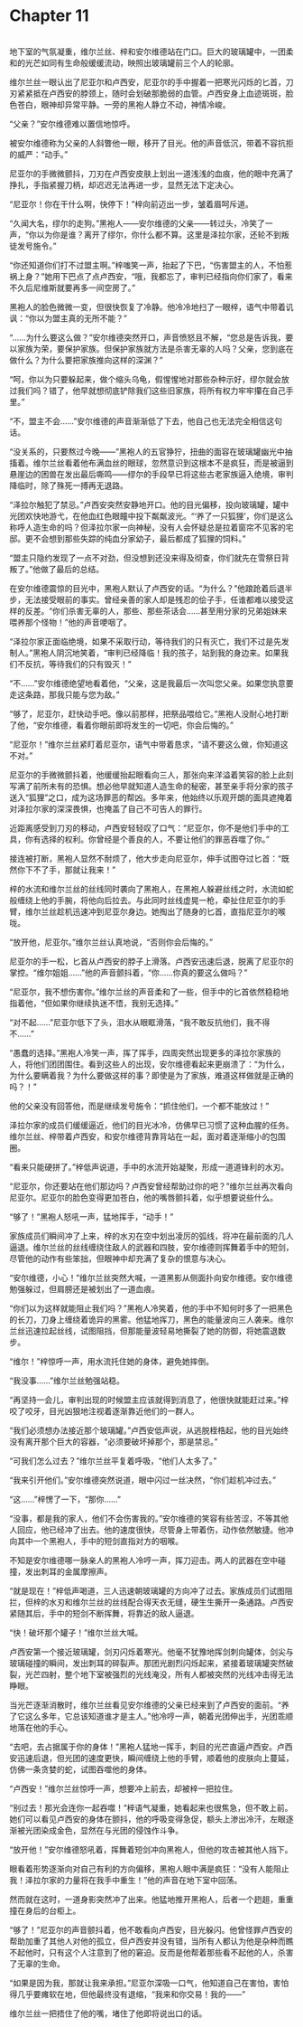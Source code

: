 # Chapter 11

<br>
地下室的气氛凝重，维尔兰丝、梓和安尔维德站在门口。巨大的玻璃罐中，一团柔和的光芒如同有生命般缓缓流动，映照出玻璃罐前三个人的轮廓。

维尔兰丝一眼认出了尼亚尔和卢西安，尼亚尔的手中握着一把寒光闪烁的匕首，刀刃紧紧抵在卢西安的脖颈上，随时会划破那脆弱的血管。卢西安身上血迹斑斑，脸色苍白，眼神却异常平静。一旁的黑袍人静立不动，神情冷峻。

“父亲？”安尔维德难以置信地惊呼。

被安尔维德称为父亲的人斜瞥他一眼，移开了目光。他的声音低沉，带着不容抗拒的威严：“动手。”

尼亚尔的手微微颤抖，刀刃在卢西安皮肤上划出一道浅浅的血痕，他的眼中充满了挣扎，手指紧握刀柄，却迟迟无法再进一步，显然无法下定决心。

“尼亚尔！你在干什么啊，快停下！”梓向前迈出一步，皱着眉呵斥道。

“久闻大名，缪尔的走狗。”黑袍人——安尔维德的父亲——转过头，冷笑了一声，“你以为你是谁？离开了缪尔，你什么都不算。这里是泽拉尔家，还轮不到叛徒发号施令。”

“你还知道你们打不过盟主啊。”梓嗤笑一声，抬起了下巴，“伤害盟主的人，不怕惹祸上身？”她用下巴点了点卢西安，“哦，我都忘了，审判已经指向你们家了，看来不久后尼维斯就要再多一间空房了。”

黑袍人的脸色微微一变，但很快恢复了冷静。他冷冷地扫了一眼梓，语气中带着讥讽：“你以为盟主真的无所不能？”

“……为什么要这么做？”安尔维德突然开口，声音愤怒且不解，“您总是告诉我，要以家族为荣，要保护家族。但保护家族就方法是杀害无辜的人吗？父亲，您到底在做什么？为什么要把家族推向这样的深渊？”

“呵，你以为只要躲起来，做个缩头乌龟，假惺惺地对那些杂种示好，缪尔就会放过我们吗？错了，他早就想彻底铲除我们这些旧家族，将所有权力牢牢攥在自己手里。”

“不，盟主不会……”安尔维德的声音渐渐低了下去，他自己也无法完全相信这句话。

“没关系的，只要熬过今晚——”黑袍人的五官狰狞，扭曲的面容在玻璃罐幽光中抽搐着。维尔兰丝看着他布满血丝的眼球，忽然意识到这根本不是疯狂，而是被逼到悬崖边的困兽在发出最后嘶鸣——缪尔的手段早已将这些古老家族逼入绝境，审判降临时，除了殊死一搏再无退路。

“泽拉尔触犯了禁忌。”卢西安突然安静地开口。他的目光偏移，投向玻璃罐，罐中光团欢快地游弋，在他血红色眼瞳中投下粼粼波光。“‘养了一只狐狸’，你们是这么称呼人造生命的吗？但泽拉尔家一向神秘，没有人会怀疑总是拉着窗帘不见客的宅邸。更不会想到那些失踪的纯血分家幼子，最后都成了狐狸的饲料。”

“盟主只隐约发现了一点不对劲，但没想到还没来得及彻查，你们就先在雪祭日背叛了。”他做了最后的总结。

在安尔维德震惊的目光中，黑袍人默认了卢西安的话。“为什么？”他踉跄着后退半步，无法接受眼前的事实。曾经亲善的家人却是残忍的侩子手，任谁都难以接受这样的反差。“你们杀害无辜的人，那些、那些茶话会……甚至用分家的兄弟姐妹来喂养那个怪物！”他的声音哽咽了。

“泽拉尔家正面临绝境，如果不采取行动，等待我们的只有灭亡，我们不过是先发制人。”黑袍人阴沉地笑着，“审判已经降临！我的孩子，站到我的身边来。如果我们不反抗，等待我们的只有毁灭！”

“不……”安尔维德绝望地看着他，“父亲，这是我最后一次叫您父亲。如果您执意要走这条路，那我只能与您为敌。”

“够了，尼亚尔，赶快动手吧。像以前那样，把祭品喂给它。”黑袍人没耐心地打断了他，“安尔维德，看着你眼前即将发生的一切吧，你会后悔的。”

“尼亚尔！”维尔兰丝紧盯着尼亚尔，语气中带着恳求，“请不要这么做，你知道这不对。”

尼亚尔的手微微颤抖着，他缓缓抬起眼看向三人，那张向来洋溢着笑容的脸上此刻写满了前所未有的恐惧。想必他早就知道人造生命的秘密，甚至亲手将分家的孩子送入“狐狸”之口，成为这场罪恶的帮凶。多年来，他始终以乐观开朗的面具遮掩着对泽拉尔家的深深畏惧，也掩盖了自己不可告人的罪行。

近距离感受到刀刃的移动，卢西安轻轻叹了口气：“尼亚尔，你不是他们手中的工具，你有选择的权利。你曾经是个善良的人，不要让他们的罪恶吞噬了你。”

接连被打断，黑袍人显然不耐烦了，他大步走向尼亚尔，伸手试图夺过匕首：“既然你下不了手，那就让我来！”

梓的水流和维尔兰丝的丝线同时袭向了黑袍人，在黑袍人躲避丝线之时，水流如蛇般缠绕上他的手腕，将他向后拉去。与此同时丝线虚晃一枪，牵扯住尼亚尔的手臂，维尔兰丝趁机迅速冲到尼亚尔身边。她掏出了随身的匕首，直指尼亚尔的喉咙。

“放开他，尼亚尔。”维尔兰丝认真地说，“否则你会后悔的。”

尼亚尔的手一松，匕首从卢西安的脖子上滑落。卢西安迅速后退，脱离了尼亚尔的掌控。“维尔姐姐……”他的声音颤抖着，“你……你真的要这么做吗？”

“尼亚尔，我不想伤害你。”维尔兰丝的声音柔和了一些，但手中的匕首依然稳稳地指着他，“但如果你继续执迷不悟，我别无选择。”

“对不起……”尼亚尔低下了头，泪水从眼眶滑落，“我不敢反抗他们，我不得不……”

“愚蠢的选择。”黑袍人冷笑一声，挥了挥手，四周突然出现更多的泽拉尔家族的人，将他们团团围住。看到这些人的出现，安尔维德看起来更崩溃了：“为什么，为什么要瞒着我？为什么要做这样的事？即使是为了家族，难道这样做就是正确的吗？！”

他的父亲没有回答他，而是继续发号施令：“抓住他们，一个都不能放过！”

泽拉尔家的成员们缓缓逼近，他们的目光冰冷，仿佛早已习惯了这种血腥的任务。维尔兰丝、梓带着卢西安，和安尔维德背靠背站在一起，面对着逐渐缩小的包围圈。

“看来只能硬拼了。”梓低声说道，手中的水流开始凝聚，形成一道道锋利的水刃。

“尼亚尔，你还要站在他们那边吗？卢西安曾经帮助过你的吧？”维尔兰丝再次看向尼亚尔。尼亚尔的脸色变得更加苍白，他的嘴唇颤抖着，似乎想要说些什么。

“够了！”黑袍人怒吼一声，猛地挥手，“动手！”

家族成员们瞬间冲了上来，梓的水刃在空中划出凌厉的弧线，将冲在最前面的几人逼退。维尔兰丝的丝线缠绕住敌人的武器和四肢，安尔维德则挥舞着手中的短剑，尽管他的动作有些笨拙，但眼神中却充满了复杂的恨意与决心。

“安尔维德，小心！”维尔兰丝突然大喊，一道黑影从侧面扑向安尔维德。安尔维德勉强躲过，但肩膀还是被划出了一道血痕。

“你们以为这样就能阻止我们吗？”黑袍人冷笑着，他的手中不知何时多了一把黑色的长刀，刀身上缠绕着诡异的黑雾。他猛地挥刀，黑色的能量波向三人袭来。维尔兰丝迅速拉起丝线，试图阻挡，但那能量波轻易地撕裂了她的防御，将她震退数步。

“维尔！”梓惊呼一声，用水流托住她的身体，避免她摔倒。

“我没事……”维尔兰丝勉强站稳。

“再坚持一会儿，审判出现的时候盟主应该就得到消息了，他很快就能赶过来。”梓咬了咬牙，目光凶狠地注视着逐渐靠近他们的一群人。

“我们必须想办法接近那个玻璃罐。”卢西安低声说，从逃脱桎梏起，他的目光始终没有离开那个巨大的容器，“必须要破坏掉那个，那是禁忌。”

“可我们怎么过去？”维尔兰丝平复着呼吸，“他们人太多了。”

“我来引开他们。”安尔维德突然说道，眼中闪过一丝决然，“你们趁机冲过去。”

“这……”梓愣了一下，“那你……”

“没事，都是我的家人，他们不会伤害我的。”安尔维德的笑容有些苦涩，不等其他人回应，他已经冲了出去。他的速度很快，尽管身上带着伤，动作依然敏捷。他冲向其中一个黑袍人，手中的短剑直指对方的咽喉。

不知是安尔维德哪一脉亲人的黑袍人冷哼一声，挥刀迎击。两人的武器在空中碰撞，发出刺耳的金属摩擦声。

“就是现在！”梓低声喝道，三人迅速朝玻璃罐的方向冲了过去。家族成员们试图阻拦，但梓的水刃和维尔兰丝的丝线配合得天衣无缝，硬生生撕开一条通路。卢西安紧随其后，手中的短剑不断挥舞，将靠近的敌人逼退。

“快！破坏那个罐子！”维尔兰丝大喊。

卢西安第一个接近玻璃罐，剑刃闪烁着寒光。他毫不犹豫地挥剑刺向罐体，剑尖与玻璃碰撞的瞬间，发出刺耳的碎裂声。那团光剧烈闪烁起来，紧接着玻璃罐突然破裂，光芒四射，整个地下室被强烈的光线淹没，所有人都被突然的光线冲击得无法睁眼。

当光芒逐渐消散时，维尔兰丝看见安尔维德的父亲已经来到了卢西安的面前。“养了它这么多年，它总该知道谁才是主人。”他冷哼一声，朝着光团伸出手，光团乖顺地落在他的手心。

“去吧，去占据属于你的身体！”黑袍人猛地一挥手，刺目的光芒直逼卢西安。卢西安迅速后退，但光团的速度更快，瞬间缠绕上他的手臂，顺着他的皮肤向上蔓延，仿佛一条贪婪的蛇，试图吞噬他的身体。

“卢西安！”维尔兰丝惊呼一声，想要冲上前去，却被梓一把拉住。

“别过去！那光会连你一起吞噬！”梓语气凝重，她看起来也很焦急，但不敢上前。她们可以看见卢西安的身体在颤抖，他的呼吸变得急促，额头上渗出冷汗，左眼逐渐被光团染成金色，显然在与光团的侵蚀作斗争。

“放开他！”安尔维德怒吼着，挥舞着短剑冲向黑袍人，但他的攻击被其他人挡下。

眼看着形势逐渐向对自己有利的方向偏移，黑袍人眼中满是疯狂：“没有人能阻止我！泽拉尔家的力量将在我手中重生！”他的声音在地下室中回荡。

然而就在这时，一道身影突然冲了出来。他猛地推开黑袍人，后者一个趔趄，重重撞在身后的台柜上。

“够了！”尼亚尔的声音颤抖着，他不敢看向卢西安，目光躲闪。他曾怪罪卢西安的帮助加重了其他人对他的孤立，但卢西安并没有错，当所有人都认为他是杂种而瞧不起他时，只有这个人注意到了他的窘迫。反而是他帮着那些看不起他的人，杀害了无辜的生命。

“如果是因为我，那就让我来承担。”尼亚尔深吸一口气，他知道自己在害怕，害怕得几乎要瘫软在地，但他最终没有退缩，“我来和你交易！我的——”

维尔兰丝一把捂住了他的嘴，堵住了他即将说出口的话。
